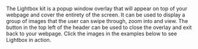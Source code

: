 The Lightbox kit is a popup window overlay that will appear on top of your webpage and cover the entirety of the screen. It can be used to display a group of images that the user can swipe through, zoom into and view. The button in the top left of the header can be used to close the overlay and exit back to your webpage. Click the images in the examples below to see Lightbox in action.
